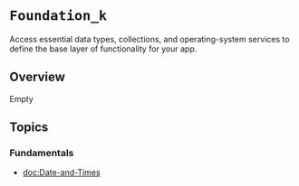 # ``Foundation_k``

Access essential data types, collections, and operating-system services to define the base layer of functionality for your app.

## Overview

Empty

## Topics

### Fundamentals

- <doc:Date-and-Times>
